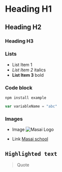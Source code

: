 # Heading H1
## Heading H2
### Heading H3

### Lists
- List Item 1
- *List Item 2* italics
- **List Item 3** bold

### Code block

```
npm install example
```

```js
var variableName = "abc"
```

### Images
- Image
![Masai Logo](https://learn.masaischool.com/img/logo_big.png)

- Link
[Masai school](www.masaischool.com)

## `Highlighted text`

> Quote